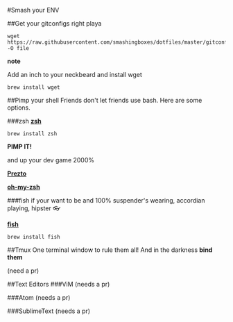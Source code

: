#Smash your ENV

##Get your gitconfigs right playa

```
wget https://raw.githubusercontent.com/smashingboxes/dotfiles/master/gitconfig -O file
```

**note**

Add an inch to your neckbeard and install wget

```
brew install wget
```

##Pimp your shell
Friends don't let friends use bash. Here are some options.

###zsh
**[zsh](http://www.zsh.org/)**

```
brew install zsh
```

**PIMP IT!**

and up your dev game 2000%

**[Prezto](https://github.com/sorin-ionescu/prezto)**

**[oh-my-zsh](https://github.com/robbyrussell/oh-my-zsh)**

###fish
if your want to be and 100% suspender's wearing, accordian playing, hipster :eyeglasses:

**[fish](http://fishshell.com/)**

```
brew install fish
```

##Tmux
One terminal window to rule them all! And in the darkness **bind them**

(need a pr)

##Text Editors
###ViM
(needs a pr)

###Atom
(needs a pr)

###SublimeText
(needs a pr)
